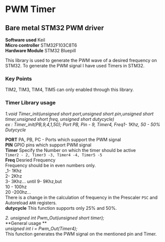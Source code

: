 # PWM Timer
## Bare metal STM32 PWM driver  
**Software used** Keil  
**Micro controller** STM32F103C8T6  
**Hardware Module** STM32 Bluepill


This library is used to generate the PWM wave of a desired frequency on STM32.
To generate the PWM signal I have used Timers in STM32.

### Key Points
TIM2, TIM3, TIM4, TIM5 can only enabled through this library.

### Timer Library usage

_1.void Timer_init(unsigned short port,unsigned short pin,unsigned short timer,unsigned short freq, unsigned short dutycycle)_  
_ex : Timer_init(PB,9,4,1,50); Port PB, Pin - 9, Timer4, Freq1- 1Khz, 50 - 50% Dutycycle_

**PORT** PA, PB, PC - Ports which support the PWM signal  
**PIN** GPIO pins which support PWM signal  
**Timer** Specify the Number on which the timer should be active  
`Timer2 - 2, Timer3 -3, Timer4 -4, Timer5 -5`  
**Freq** Desried Frequency  
Frequency should be in even numbers only.  
_1- 1Khz  
2- 2Khz  
3- 3Khz... until 9- 9Khz,but  
10 - 100hz  
20 -200hz...  
There is a change in the calculation of frequency in the Prescaler `PSC` and Autoreload `ARR` registers.  
**dutycycle** This function supports only 25% and 50%.  

_2. unsigned int Pwm_Out(unsigned short timer);_  
**General usage **  
_unsigned int i = Pwm_Out(Timer4);_  
This function generates the PWM signal on the mentioned pin and Timer.













